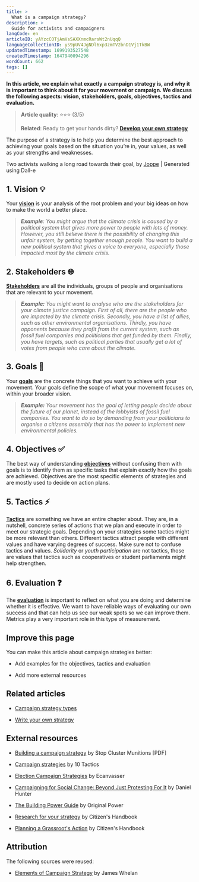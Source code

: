 ```yaml
---
title: >
  What is a campaign strategy?
description: >
  Guide for activists and campaigners
langCode: en
articleID: yAYzcCOTjAmVsSAXXnmcRarsWt2nUqqQ
languageCollectionID: ys9pUV4JgNDl6xp3zmTV2bnD1Vj1TkBW
updatedTimestamp: 1699193527548
createdTimestamp: 1647940094296
wordCount: 662
tags: []
---
```


**In this article, we explain what exactly a campaign strategy is, and why it is important to think about it for your movement or campaign. We discuss the following aspects: vision, stakeholders, goals, objectives, tactics and evaluation.**

> **Article quality**: ⭐️⭐️⭐️ (3/5)
> 
> **Related**: Ready to get your hands dirty? [**Develop your own strategy**](/strategy/develop)

The purpose of a strategy is to help you determine the best approach to achieving your goals based on the situation you’re in, your values, as well as your strengths and weaknesses.

<dynamic-image imageid="8b50c103-bdbf-479a-8d16-99d3f6020d00" alt="Two activists walking a long road towards their goal"><p>Two activists walking a long road towards their goal, by <a target="_blank" href="https://edit.activisthandbook.org/author/tzmE91SnnrbJJXuvQNBl9rt6HK63">Joppe</a> | Generated using Dall-e</p></dynamic-image>

## **1\. Vision 💡**

Your [**vision**](/strategy/vision) is your analysis of the root problem and your big ideas on how to make the world a better place.

> **_Example_**_: You might argue that the climate crisis is caused by a political system that gives more power to people with lots of money. However, you still believe there is the possibility_ of _changing this unfair system, by getting together enough people. You want to build a new political system that gives a voice to everyone, especially those impacted most by the climate crisis._

## 2\. Stakeholders 🌐

[**Stakeholders**](/strategy/stakeholders) are all the individuals, groups of people and organisations that are relevant to your movement.

> **_Example:_** _You might want to analyse who are the stakeholders for your climate justice campaign. First of all, there are the people who are impacted by the climate crisis. Secondly, you have a list of allies, such as other environmental organisations. Thirdly, you have opponents because they profit from the current system, such as fossil fuel companies and politicians that get funded by them. Finally, you have targets, such as political parties that usually get a lot of votes from people who care about the climate._

## 3\. Goals 🎯

Your [**goals**](/strategy/goals) are the concrete things that you want to achieve with your movement. Your goals define the scope of what your movement focuses on, within your broader vision.

> **_Example:_** _Your movement has the goal of letting people decide about the future of our planet, instead of the lobbyists of fossil fuel companies._ _You want to do so by demanding from your politicians to organise a citizens assembly that has the power to implement new environmental policies._

## 4\. Objectives ✅

The best way of understanding [**objectives**](/strategy/objectives) without confusing them with goals is to identify them as specific tasks that explain exactly how the goals are achieved. Objectives are the most specific elements of strategies and are mostly used to decide on action plans.

## 5\. Tactics ⚡️

[**Tactics**](/tactics) are something we have an entire chapter about. They are, in a nutshell, concrete series of actions that we plan and execute in order to meet our strategic goals. Depending on your strategies some tactics might be more relevant than others. Different tactics attract people with different values and have varying degrees of success. Make sure not to confuse tactics and values. _Solidarity_ or _youth participation_ are not tactics, those are values that tactics such as cooperatives or student parliaments might help strengthen.

## 6\. Evaluation ❓

The [**evaluation**](/strategy/evaluation) is important to reflect on what you are doing and determine whether it is effective. We want to have reliable ways of evaluating our own success and that can help us see our weak spots so we can improve them. Metrics play a very important role in this type of measurement.

## Improve this page

You can make this article about campaign strategies better:

-   Add examples for the objectives, tactics and evaluation
    
-   Add more external resources
    

## Related articles

-   [Campaign strategy types](/strategy/types)
    
-   [Write your own strategy](/strategy/develop)
    

## External resources

-   [Building a campaign strategy](http://www.stopclustermunitions.org/media/330831/Campaign-Toolkit-Chapter-3-Building-a-Campaign-Strategy-low-res-.pdf) by Stop Cluster Munitions \[PDF\]
    
-   [Campaign strategies](https://archive.informationactivism.org/basic1.html) by 10 Tactics
    
-   [Election Campaign Strategies](https://www.ecanvasser.com/blog/campaign-strategies) by Ecanvasser
    
-   [Campaigning for Social Change: Beyond Just Protesting For It](https://commonslibrary.org/campaigning-for-social-change-beyond-just-protesting-for-it/) by Daniel Hunter
    
-   [The Building Power Guide](https://commonslibrary.org/building-power/) by Original Power
    
-   [Research for your strategy](https://citizenshandbook.org/1_02_research.html?utm_source=activisthandbook.org) by Citizen's Handbook
    
-   [Planning a Grassroot's Action](https://citizenshandbook.org/1_03_plan_act.html?utm_source=activisthandbook.org) by Citizen's Handbook
    

## Attribution

The following sources were reused:

-   [Elements of Campaign Strategy](https://commonslibrary.org/elements-of-campaign-strategy/?utm_source=activisthandbook.org) by James Whelan